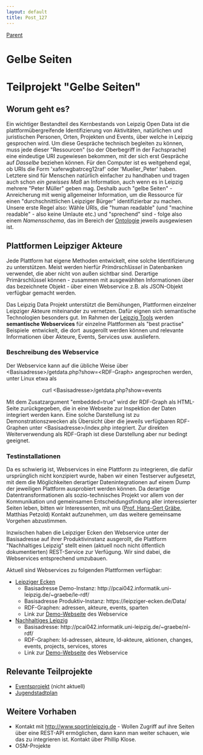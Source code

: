 ```yaml
---
layout: default
title: Post_127
---
```



[Parent](Page_0)

# Gelbe Seiten

<h1>Teilprojekt "Gelbe Seiten"</h1>
<h2>Worum geht es?</h2>
Ein wichtiger Bestandteil des Kernbestands von Leipzig Open Data ist die plattformübergreifende Identifizierung von Aktivitäten, natürlichen und juristischen Personen, Orten, Projekten und Events, über welche in Leipzig gesprochen wird. Um diese Gespräche technisch begleiten zu können, muss jede dieser "Ressourcen" (so der Oberbegriff in der Fachsprache) eine eindeutige URI zugewiesen bekommen, mit der sich erst Gespräche auf <i>Dasselbe</i> beziehen können. Für den Computer ist es weitgehend egal, ob URIs die Form 'xaferwgbatrceg12raf' oder 'Mueller_Peter' haben. Letztere sind für Menschen natürlich einfacher zu handhaben und tragen auch schon <i>ein gewisses Maß</i> an Information, auch wenn es in Leipzig mehrere "Peter Müller" geben mag. Deshalb auch "gelbe Seiten" - Anreicherung mit wenig allgemeiner Information, um die Ressource für einen "durchschnittlichen Leipziger Bürger" identifizierbar zu machen. Unsere erste Regel also: Wähle URIs, die "human readable" (und "machine readable" - also keine Umlaute etc.) und "sprechend" sind - folge also einem <i>Namensschema</i>, das im Bereich der <a title="Ontology" href="http://www.leipzig-data.de/ontology/">Ontologie</a> jeweils ausgewiesen ist.
<h2>Plattformen Leipziger Akteure</h2>
Jede Plattform hat eigene Methoden entwickelt, eine solche Identifizierung zu unterstützen. Meist werden hierfür <em>Primärschlüssel</em> in Datenbanken verwendet, die aber nicht von außen sichtbar sind. Derartige Primärschlüssel können - zusammen mit ausgewählten Informationen über das bezeichnete Objekt - über einen Webservice z.B. als JSON-Objekt verfügbar gemacht werden.

Das Leipzig Data Projekt unterstützt die Bemühungen, Plattformen einzelner Leipziger Akteure miteinander zu vernetzen. Dafür eignen sich semantische Technologien besonders gut. Im Rahmen der <a href="https://github.com/LeipzigData/Tools">Leipzig Tools</a> werden <strong>semantische Webservices</strong> für einzelne Plattformen als "best practise" Beispiele  entwickelt, die dort  ausgerollt werden können und relevante Informationen über Akteure, Events, Services usw. ausliefern.
<h3>Beschreibung des Webservice</h3>
Der Webservice kann auf die übliche Weise über &lt;Basisadresse&gt;/getdata.php?show=&lt;RDF-Graph&gt; angesprochen werden, unter Linux etwa als
<p style="text-align: center;">curl &lt;Basisadresse&gt;/getdata.php?show=events</p>
Mit dem Zusatzargument "embedded=true" wird der RDF-Graph als HTML-Seite zurückgegeben, die in eine Webseite zur Inspektion der Daten integriert werden kann. Eine solche Darstellung ist zu Demonstrationszwecken als Übersicht über die jeweils verfügbaren RDF-Graphen unter &lt;Basisadresse&gt;/index.php integriert. Zur direkten Weiterverwendung als RDF-Graph ist diese Darstellung aber nur bedingt geeignet.
<h3>Testinstallationen</h3>
Da es schwierig ist, Webservices in eine Plattform zu integrieren, die dafür ursprünglich nicht konzipiert wurde, haben wir einen Testserver aufgesetzt, mit dem die Möglichkeiten derartiger Datenintegrationen auf einem Dump der jeweiligen Plattform ausprobiert werden können. Da derartige Datentransformationen als sozio-technisches Projekt vor allem von der Kommunikation und gemeinsamen Entscheidungsfindung aller interessierter Seiten leben, bitten wir Interessenten, mit uns (<a href="http://bis.informatik.uni-leipzig.de/HansGertGraebe/">Prof. Hans-Gert Gräbe</a>, Matthias Petzold) Kontakt aufzunehmen, um das weitere gemeinsame Vorgehen abzustimmen.

Inzwischen haben die Leipziger Ecken den Webservice unter der Basisadresse auf ihrer Produktivinstanz ausgerollt, die Plattform "Nachhaltiges Leipzig" stellt einen (aktuell noch nicht öffentlich dokumentierten) REST-Service zur Verfügung. Wir sind dabei, die Webservices entsprechend umzubauen.

Aktuell sind Webservices zu folgenden Plattformen verfügbar:
<ul>
 	<li><a href="https://leipziger-ecken.de/">Leipziger Ecken</a>
<ul>
 	<li>Basisadresse Demo-Instanz: http://pcai042.informatik.uni-leipzig.de/~graebe/le-rdf/</li>
 	<li>Basisadresse Produktiv-Instanz: https://leipziger-ecken.de/Data/</li>
 	<li>RDF-Graphen: adressen, akteure, events, sparten</li>
 	<li>Link zur <a href="http://pcai042.informatik.uni-leipzig.de/~graebe/le-rdf/">Demo-Webseite</a> des Webservice</li>
</ul>
</li>
 	<li><a href="https://daten.nachhaltiges-leipzig.de/">Nachhaltiges Leipzig</a>
<ul>
 	<li>Basisadresse: http://pcai042.informatik.uni-leipzig.de/~graebe/nl-rdf/</li>
 	<li>RDF-Graphen: ld-adressen, akteure, ld-akteure, aktionen, changes, events, projects, services, stores</li>
 	<li>Link zur <a href="http://pcai042.informatik.uni-leipzig.de/~graebe/nl-rdf/">Demo-Webseite</a> des Webservice</li>
</ul>
</li>
</ul>
<h2>Relevante Teilprojekte</h2>
<ul>
 	<li><a title="LD.Events" href="http://www.leipzig-netz.de/index.php5/LD.Events">Eventsprojekt</a> (nicht aktuell)</li>
 	<li><a title="Jugendstadtplan" href="http://www.leipzig-data.de/jugendstadtplan/">Jugendstadtplan</a></li>
</ul>
<h2>Weitere Vorhaben</h2>
<ul>
 	<li>Kontakt mit <a href="http://www.sportinleipzig.de" target="‘_blank’">http://www.sportinleipzig.de</a> - Wollen Zugriff auf ihre Seiten über eine REST-API ermöglichen, dann kann man weiter schauen, wie das zu integrieren ist. Kontakt über Phillip Klose.</li>
 	<li>OSM-Projekte</li>
</ul>
&nbsp;

